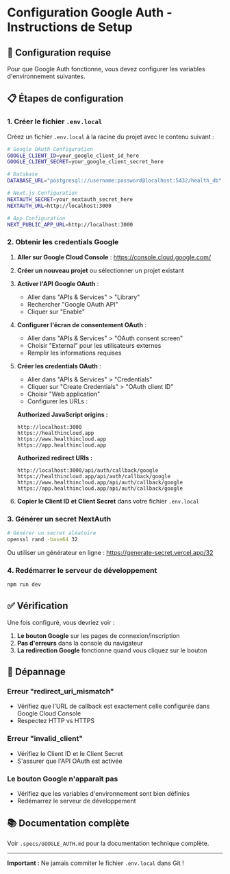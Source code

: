 # Configuration Google Auth - Instructions de Setup

## 🚨 Configuration requise

Pour que Google Auth fonctionne, vous devez configurer les variables d'environnement suivantes.

## 📋 Étapes de configuration

### 1. Créer le fichier `.env.local`

Créez un fichier `.env.local` à la racine du projet avec le contenu suivant :

```bash
# Google OAuth Configuration
GOOGLE_CLIENT_ID=your_google_client_id_here
GOOGLE_CLIENT_SECRET=your_google_client_secret_here

# Database
DATABASE_URL="postgresql://username:password@localhost:5432/health_db"

# Next.js Configuration
NEXTAUTH_SECRET=your_nextauth_secret_here
NEXTAUTH_URL=http://localhost:3000

# App Configuration
NEXT_PUBLIC_APP_URL=http://localhost:3000
```

### 2. Obtenir les credentials Google

1. **Aller sur Google Cloud Console** : https://console.cloud.google.com/
2. **Créer un nouveau projet** ou sélectionner un projet existant
3. **Activer l'API Google OAuth** :
   - Aller dans "APIs & Services" > "Library"
   - Rechercher "Google OAuth API"
   - Cliquer sur "Enable"
4. **Configurer l'écran de consentement OAuth** :
   - Aller dans "APIs & Services" > "OAuth consent screen"
   - Choisir "External" pour les utilisateurs externes
   - Remplir les informations requises
5. **Créer les credentials OAuth** :
   - Aller dans "APIs & Services" > "Credentials"
   - Cliquer sur "Create Credentials" > "OAuth client ID"
   - Choisir "Web application"
   - Configurer les URLs :

   **Authorized JavaScript origins :**
   ```
   http://localhost:3000
   https://healthincloud.app
   https://www.healthincloud.app
   https://app.healthincloud.app
   ```

   **Authorized redirect URIs :**
   ```
   http://localhost:3000/api/auth/callback/google
   https://healthincloud.app/api/auth/callback/google
   https://www.healthincloud.app/api/auth/callback/google
   https://app.healthincloud.app/api/auth/callback/google
   ```

6. **Copier le Client ID et Client Secret** dans votre fichier `.env.local`

### 3. Générer un secret NextAuth

```bash
# Générer un secret aléatoire
openssl rand -base64 32
```

Ou utiliser un générateur en ligne : https://generate-secret.vercel.app/32

### 4. Redémarrer le serveur de développement

```bash
npm run dev
```

## ✅ Vérification

Une fois configuré, vous devriez voir :

1. **Le bouton Google** sur les pages de connexion/inscription
2. **Pas d'erreurs** dans la console du navigateur
3. **La redirection Google** fonctionne quand vous cliquez sur le bouton

## 🔧 Dépannage

### Erreur "redirect_uri_mismatch"
- Vérifiez que l'URL de callback est exactement celle configurée dans Google Cloud Console
- Respectez HTTP vs HTTPS

### Erreur "invalid_client"
- Vérifiez le Client ID et le Client Secret
- S'assurer que l'API OAuth est activée

### Le bouton Google n'apparaît pas
- Vérifiez que les variables d'environnement sont bien définies
- Redémarrez le serveur de développement

## 📚 Documentation complète

Voir `.specs/GOOGLE_AUTH.md` pour la documentation technique complète.

---

**Important :** Ne jamais commiter le fichier `.env.local` dans Git !
